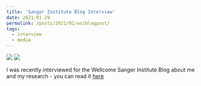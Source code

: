 ```yaml
---
title: 'Sanger Institute Blog Interview'
date: 2021-01-29
permalink: /posts/2021/01/wsiblogpost/
tags:
  - interview
  - media
---
```


![](https://i1.wp.com/sangerinstitute.blog/wp-content/uploads/2021/01/sangerblog-interview-header-1024x429-1.jpg?resize=800%2C335&ssl=1)
[<img src="https://i1.wp.com/sangerinstitute.blog/wp-content/uploads/2021/01/sangerblog-interview-header-1024x429-1.jpg?resize=800%2C335&ssl=1">](https://sangerinstitute.blog/2021/01/25/looking-down-a-microscope-and-seeing-discoveries-happen/)

I was recently interviewed for the Wellcome Sanger Institute Blog about me and my research - you can read it [here](https://sangerinstitute.blog/2021/01/25/looking-down-a-microscope-and-seeing-discoveries-happen/) 
